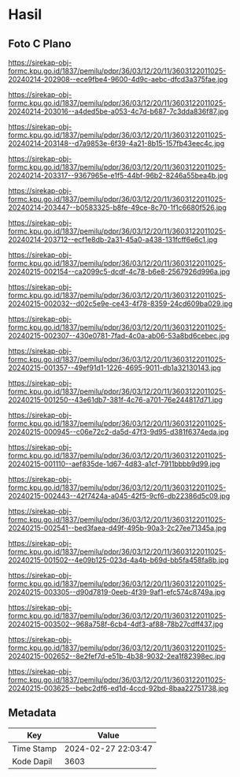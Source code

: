 # Hasil

## Foto C Plano

https://sirekap-obj-formc.kpu.go.id/1837/pemilu/pdpr/36/03/12/20/11/3603122011025-20240214-202908--ece9fbe4-9600-4d9c-aebc-dfcd3a375fae.jpg

https://sirekap-obj-formc.kpu.go.id/1837/pemilu/pdpr/36/03/12/20/11/3603122011025-20240214-203016--a4ded5be-a053-4c7d-b687-7c3dda836f87.jpg

https://sirekap-obj-formc.kpu.go.id/1837/pemilu/pdpr/36/03/12/20/11/3603122011025-20240214-203148--d7a9853e-6f39-4a21-8b15-157fb43eec4c.jpg

https://sirekap-obj-formc.kpu.go.id/1837/pemilu/pdpr/36/03/12/20/11/3603122011025-20240214-203317--9367965e-e1f5-44bf-96b2-8246a55bea4b.jpg

https://sirekap-obj-formc.kpu.go.id/1837/pemilu/pdpr/36/03/12/20/11/3603122011025-20240214-203447--b0583325-b8fe-49ce-8c70-1f1c6680f526.jpg

https://sirekap-obj-formc.kpu.go.id/1837/pemilu/pdpr/36/03/12/20/11/3603122011025-20240214-203712--ecf1e8db-2a31-45a0-a438-131fcff6e6c1.jpg

https://sirekap-obj-formc.kpu.go.id/1837/pemilu/pdpr/36/03/12/20/11/3603122011025-20240215-002154--ca2099c5-dcdf-4c78-b6e8-2567926d996a.jpg

https://sirekap-obj-formc.kpu.go.id/1837/pemilu/pdpr/36/03/12/20/11/3603122011025-20240215-002032--d02c5e9e-ce43-4f78-8359-24cd609ba029.jpg

https://sirekap-obj-formc.kpu.go.id/1837/pemilu/pdpr/36/03/12/20/11/3603122011025-20240215-002307--430e0781-7fad-4c0a-ab06-53a8bd6cebec.jpg

https://sirekap-obj-formc.kpu.go.id/1837/pemilu/pdpr/36/03/12/20/11/3603122011025-20240215-001357--49ef91d1-1226-4695-9011-db1a32130143.jpg

https://sirekap-obj-formc.kpu.go.id/1837/pemilu/pdpr/36/03/12/20/11/3603122011025-20240215-001250--43e61db7-381f-4c76-a701-76e244817d71.jpg

https://sirekap-obj-formc.kpu.go.id/1837/pemilu/pdpr/36/03/12/20/11/3603122011025-20240215-000945--c06e72c2-da5d-47f3-9d95-d381f6374eda.jpg

https://sirekap-obj-formc.kpu.go.id/1837/pemilu/pdpr/36/03/12/20/11/3603122011025-20240215-001110--aef835de-1d67-4d83-a1cf-7911bbbb9d99.jpg

https://sirekap-obj-formc.kpu.go.id/1837/pemilu/pdpr/36/03/12/20/11/3603122011025-20240215-002443--42f7424a-a045-42f5-9cf6-db22386d5c09.jpg

https://sirekap-obj-formc.kpu.go.id/1837/pemilu/pdpr/36/03/12/20/11/3603122011025-20240215-002541--bed3faea-d49f-495b-90a3-2c27ee71345a.jpg

https://sirekap-obj-formc.kpu.go.id/1837/pemilu/pdpr/36/03/12/20/11/3603122011025-20240215-001502--4e09b125-023d-4a4b-b69d-bb5fa458fa8b.jpg

https://sirekap-obj-formc.kpu.go.id/1837/pemilu/pdpr/36/03/12/20/11/3603122011025-20240215-003305--d90d7819-0eeb-4f39-9af1-efc574c8749a.jpg

https://sirekap-obj-formc.kpu.go.id/1837/pemilu/pdpr/36/03/12/20/11/3603122011025-20240215-003502--968a758f-6cb4-4df3-af88-78b27cdff437.jpg

https://sirekap-obj-formc.kpu.go.id/1837/pemilu/pdpr/36/03/12/20/11/3603122011025-20240215-002652--8e2fef7d-e51b-4b38-9032-2ea1f82398ec.jpg

https://sirekap-obj-formc.kpu.go.id/1837/pemilu/pdpr/36/03/12/20/11/3603122011025-20240215-003625--bebc2df6-ed1d-4ccd-92bd-8baa22751738.jpg


## Metadata

| Key        | Value               |
| ---------- | ------------------- |
| Time Stamp | 2024-02-27 22:03:47 |
| Kode Dapil | 3603                |



